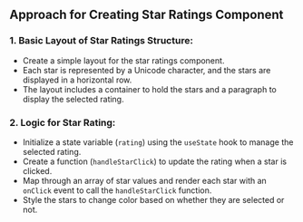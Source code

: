 ## Approach for Creating Star Ratings Component

### 1. Basic Layout of Star Ratings Structure:

- Create a simple layout for the star ratings component.
- Each star is represented by a Unicode character, and the stars are displayed in a horizontal row.
- The layout includes a container to hold the stars and a paragraph to display the selected rating.

### 2. Logic for Star Rating:

- Initialize a state variable (`rating`) using the `useState` hook to manage the selected rating.
- Create a function (`handleStarClick`) to update the rating when a star is clicked.
- Map through an array of star values and render each star with an `onClick` event to call the `handleStarClick` function.
- Style the stars to change color based on whether they are selected or not.

